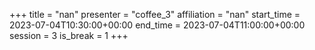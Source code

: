 +++
title = "nan"
presenter = "coffee_3"
affiliation = "nan"
start_time = 2023-07-04T10:30:00+00:00
end_time = 2023-07-04T11:00:00+00:00
session = 3
is_break = 1
+++



